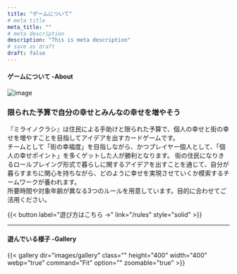 ```yaml
---
title: "ゲームについて"
# meta title
meta_title: ""
# meta description
description: "This is meta description"
# save as draft
draft: false
---
```

#### ゲームについて -About
![image](/images/what-to-learn-1.png)
### 限られた予算で自分の幸せとみんなの幸せを増やそう

『ミライノクラシ』は住民による手助けと限られた予算で、個人の幸せと街の幸せを増やすことを目指してアイデアを出すカードゲームです。  
チームとして「街の幸福度」を目指しながら、かつプレイヤー個人として、「個人の幸せポイント」を多くゲットした人が勝利となります。
街の住民になりきるロールプレイング形式で暮らしに関するアイデアを出すことを通じて、自分が暮らすまちに関心を持ちながら、どのように幸せを実現させていくか模索するチームワークが養われます。  
所要時間や対象年齢が異なる3つのルールを用意しています。目的に合わせてご活用ください。

{{< button label="遊び方はこちら →" link="/rules" style="solid" >}}

<hr>

#### 遊んでいる様子 -Gallery

{{< gallery dir="images/gallery" class="" height="400" width="400" webp="true" command="Fit" option="" zoomable="true" >}}

